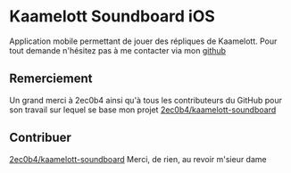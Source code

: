 # Kaamelott Soundboard iOS #

Application mobile permettant de jouer des répliques de Kaamelott.
Pour tout demande n'hésitez pas à me contacter via mon [github](https://github.com/tnducrocq/kaamelott-sound-board-ios)

## Remerciement ##

Un grand merci à 2ec0b4 ainsi qu'à tous les contributeurs du GitHub pour son travail sur lequel se base mon projet
[2ec0b4/kaamelott-soundboard](https://github.com/2ec0b4/kaamelott-soundboard)

## Contribuer ##

[2ec0b4/kaamelott-soundboard](https://github.com/2ec0b4/kaamelott-soundboard)
Merci, de rien, au revoir m'sieur dame
